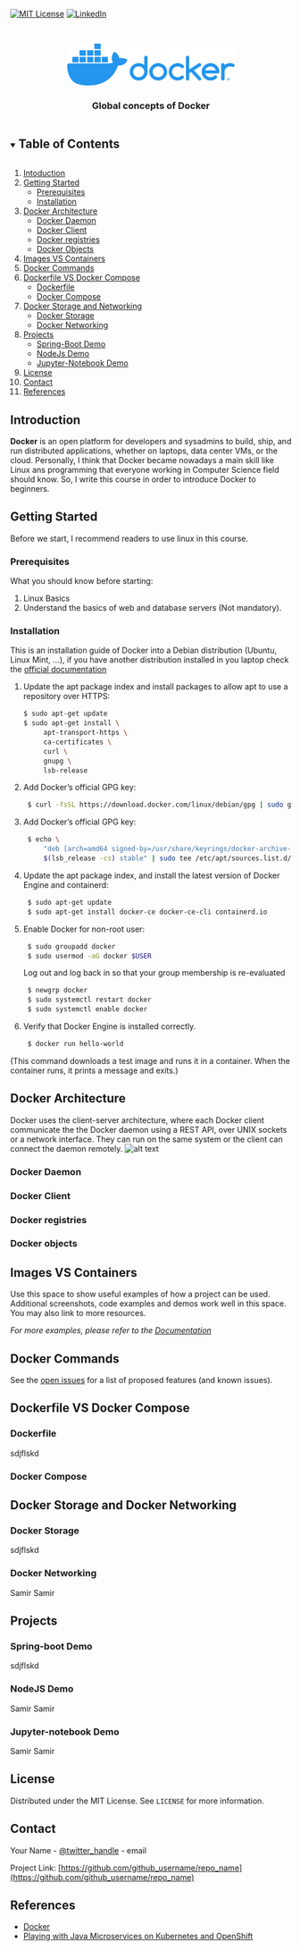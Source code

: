 <!--
*** Thanks for checking out the Best-README-Template. If you have a suggestion
*** that would make this better, please fork the repo and create a pull request
*** or simply open an issue with the tag "enhancement".
*** Thanks again! Now go create something AMAZING! :D
***
***
***
*** To avoid retyping too much info. Do a search and replace for the following:
*** github_username, repo_name, twitter_handle, email, project_title, project_description
-->



<!-- PROJECT SHIELDS -->
<!--
*** I'm using markdown "reference style" links for readability.
*** Reference links are enclosed in brackets [ ] instead of parentheses ( ).
*** See the bottom of this document for the declaration of the reference variables
*** for contributors-url, forks-url, etc. This is an optional, concise syntax you may use.
*** https://www.markdownguide.org/basic-syntax/#reference-style-links
-->
<!-- 
[![Contributors][contributors-shield]][contributors-url]
[![Forks][forks-shield]][forks-url]
[![Stargazers][stars-shield]][stars-url]
[![Issues][issues-shield]][issues-url]
-->
[![MIT License][license-shield]][license-url]
[![LinkedIn][linkedin-shield]][linkedin-url]



<!-- PROJECT LOGO -->
<br />
<p align="center">
  <a href="https://github.com/github_username/repo_name">
    <img src="docker.png" alt="Logo" width="300" height="75">
  </a>

  <h3 align="center">Global concepts of Docker</h3>
<!--
  <p align="center">
    project_description
    <br />
    <a href="https://github.com/github_username/repo_name"><strong>Explore the docs »</strong></a>
    <br />
    <br />
    <a href="https://github.com/github_username/repo_name">View Demo</a>
    ·
    <a href="https://github.com/github_username/repo_name/issues">Report Bug</a>
    ·
    <a href="https://github.com/github_username/repo_name/issues">Request Feature</a>
  </p>

-->


<!-- TABLE OF CONTENTS -->
<details open="open">
  <summary><h2 style="display: inline-block">Table of Contents</h2></summary>
  <ol>
    <li>
      <a href="#Intoduction">Intoduction</a>
      <!--
      <ul>
        <li><a href="#built-with">Built With</a></li>
      </ul>
      -->
    </li>
    <li>
      <a href="#getting-started">Getting Started</a>
      <ul>
        <li><a href="#prerequisites">Prerequisites</a></li>
        <li><a href="#installation">Installation</a></li>
      </ul>
    </li>
    <li><a href="#docker-architecture">Docker Architecture</a>
              <ul>
        <li><a href="#docker-daemon">Docker Daemon</a></li>
        <li><a href="#docker-client">Docker Client</a></li>
        <li><a href="#docker-registries">Docker registries</a></li>
        <li><a href="#docker-objects">Docker Objects</a></li>
      </ul></li>
    <li><a href="#images-vs-containers">Images VS Containers</a></li>
    <li><a href="#docker-commands">Docker Commands</a></li>
    <li><a href="#dockerfile-vs-docker-compose">Dockerfile VS Docker Compose</a>
          <ul>
        <li><a href="#dockerfile">Dockerfile</a></li>
        <li><a href="#docker-compose">Docker Compose</a></li>
      </ul>
    </li>
    <li><a href="#docker-storage-and-networking">Docker Storage and Networking</a>
              <ul>
        <li><a href="#docker-storage">Docker Storage</a></li>
        <li><a href="#ocker-networking">Docker Networking</a></li>
      </ul>
     </li>
      <li><a href="#projets">Projects</a>
              <ul>
        <li><a href="#spring-boot-demo">Spring-Boot Demo</a></li>
        <li><a href="#nodejs-demo">NodeJs Demo</a></li>
        <li><a href="#jupyter-notebook-demo">Jupyter-Notebook Demo</a></li>
      </ul>
     </li>
    <li><a href="#license">License</a></li>
    <li><a href="#contact">Contact</a></li>
    <li><a href="#references">References</a></li>
  </ol>
</details>



<!-- ABOUT THE PROJECT -->
## Introduction

**Docker** is an open platform for developers and sysadmins to build, ship, and run distributed applications, whether on laptops, data center VMs, or the cloud.
Personally, I think that Docker became nowadays a main skill like Linux ans programming that everyone working in Computer Science field should know.
So, I write this course in order to introduce Docker to beginners.

<!-- GETTING STARTED -->
## Getting Started

Before we start, I recommend readers to use linux in this course.

### Prerequisites

What you should know before starting:
1. Linux Basics
2. Understand the basics of web and database servers (Not mandatory).

### Installation
This is an installation guide of Docker into a Debian distribution (Ubuntu, Linux Mint, ...), if you have another distribution installed in you laptop check the [official documentation](https://docs.docker.com/engine/install/) 
1. Update the apt package index and install packages to allow apt to use a repository over HTTPS:
   ```sh
   $ sudo apt-get update
   $ sudo apt-get install \
        apt-transport-https \
        ca-certificates \
        curl \
        gnupg \
        lsb-release
   ```
2. Add Docker’s official GPG key:
   ```sh
    $ curl -fsSL https://download.docker.com/linux/debian/gpg | sudo gpg --dearmor -o /usr/share/keyrings/docker-archive-keyring.gpg
   ```
3. Add Docker’s official GPG key:
   ```sh
    $ echo \
        "deb [arch=amd64 signed-by=/usr/share/keyrings/docker-archive-keyring.gpg] https://download.docker.com/linux/debian \
        $(lsb_release -cs) stable" | sudo tee /etc/apt/sources.list.d/docker.list > /dev/null
   ```
4. Update the apt package index, and install the latest version of Docker Engine and containerd:
   ```sh
    $ sudo apt-get update
    $ sudo apt-get install docker-ce docker-ce-cli containerd.io
    ```
5. Enable Docker for non-root user:
   ```sh
    $ sudo groupadd docker
    $ sudo usermod -aG docker $USER
    ```
   Log out and log back in so that your group membership is re-evaluated
   ```sh
    $ newgrp docker 
    $ sudo systemctl restart docker
    $ sudo systemctl enable docker
    ```
6. Verify that Docker Engine is installed correctly.
   ```sh
    $ docker run hello-world
    ```
(This command downloads a test image and runs it in a container. When the container runs, it prints a message and exits.)
<!-- Docker Architecture -->
## Docker Architecture
Docker uses the client-server architecture, where each Docker client communicate the the Docker daemon using a REST API, over UNIX
sockets or a network interface. They can run on the same system or the client can connect the daemon remotely.
![alt text](img/architecture.svg)
### Docker Daemon
### Docker Client
### Docker registries
### Docker objects
<!-- Images VS Containers -->
## Images VS Containers

Use this space to show useful examples of how a project can be used. Additional screenshots, code examples and demos work well in this space. You may also link to more resources.

_For more examples, please refer to the [Documentation](https://example.com)_



<!-- Docker Commands -->
## Docker Commands

See the [open issues](https://github.com/github_username/repo_name/issues) for a list of proposed features (and known issues).



<!-- Dockerfile VS Docker Compose -->
## Dockerfile VS Docker Compose

### Dockerfile
sdjflskd
### Docker Compose


<!-- Docker Storage and Docker Networking -->
## Docker Storage and Docker Networking

### Docker Storage
sdjflskd
### Docker Networking

Samir Samir

<!-- Projects -->
## Projects

### Spring-boot Demo
sdjflskd

### NodeJS Demo

Samir Samir

### Jupyter-notebook Demo

Samir Samir
<!-- LICENSE -->
## License

Distributed under the MIT License. See `LICENSE` for more information.



<!-- CONTACT -->
## Contact

Your Name - [@twitter_handle](https://twitter.com/twitter_handle) - email

Project Link: [https://github.com/github_username/repo_name](https://github.com/github_username/repo_name)



<!-- references -->
## References

* [Docker](https://docs.docker.com/)
* [Playing with Java Microservices on Kubernetes and OpenShift](https://www.amazon.fr/Playing-Java-Microservices-Kubernetes-OpenShift/dp/1796877247)





<!-- MARKDOWN LINKS & IMAGES -->
<!-- https://www.markdownguide.org/basic-syntax/#reference-style-links -->

[license-shield]: https://img.shields.io/github/license/github_username/repo.svg?style=for-the-badge
[license-url]: https://github.com/github_username/repo_name/blob/master/LICENSE.txt
[linkedin-shield]: https://img.shields.io/badge/-LinkedIn-black.svg?style=for-the-badge&logo=linkedin&colorB=555
[linkedin-url]: https://www.linkedin.com/in/hamzagbada/
